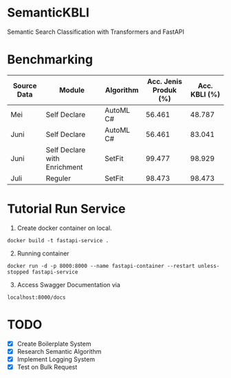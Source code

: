 # SemanticKBLI
Semantic Search Classification with Transformers and FastAPI

# Benchmarking

| Source Data | Module         | Algorithm | Acc. Jenis Produk (%) | Acc. KBLI (%)|
|-------------|----------------|-----------|-----------------------|--------------|
| Mei         | Self Declare   | AutoML C# | 56.461                | 48.787       |
| Juni        | Self Declare   | AutoML C# | 56.461                | 83.041       |
| Juni        | Self Declare with Enrichment  | SetFit    | 99.477                | 98.929       |
| Juli        | Reguler        | SetFit    | 98.473                | 98.473       |

# Tutorial Run Service
1. Create docker container on local.
```
docker build -t fastapi-service .
```
2. Running container
```
docker run -d -p 8000:8000 --name fastapi-container --restart unless-stopped fastapi-service
```
3. Access Swagger Documentation via
```
localhost:8000/docs
```

# TODO
- [x] Create Boilerplate System
- [x] Research Semantic Algorithm
- [x] Implement Logging System
- [x] Test on Bulk Request